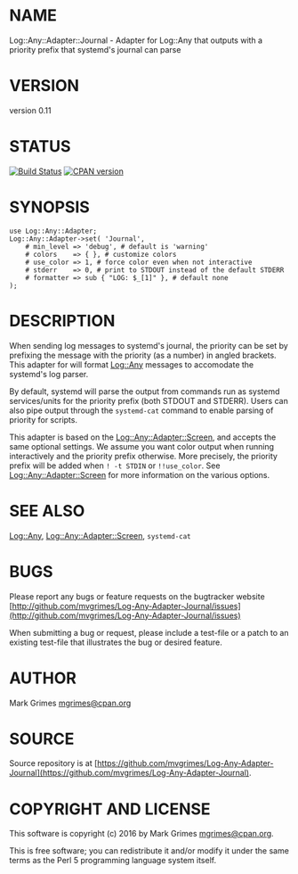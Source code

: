 # NAME

Log::Any::Adapter::Journal - Adapter for Log::Any that outputs with a priority prefix that systemd's journal can parse

# VERSION

version 0.11

# STATUS

<div>
    <a href="https://travis-ci.org/mvgrimes/Log-Any-Adapter-Journal"><img src="https://travis-ci.org/mvgrimes/Log-Any-Adapter-Journal.svg?branch=master" alt="Build Status"></a>
    <a href="https://metacpan.org/pod/Log::Any::Adapter::Journal"><img alt="CPAN version" src="https://badge.fury.io/pl/Log-Any-Adapter-Journal.svg" /></a>
</div>

# SYNOPSIS

    use Log::Any::Adapter;
    Log::Any::Adapter->set( 'Journal', 
        # min_level => 'debug', # default is 'warning'
        # colors    => { }, # customize colors
        # use_color => 1, # force color even when not interactive
        # stderr    => 0, # print to STDOUT instead of the default STDERR
        # formatter => sub { "LOG: $_[1]" }, # default none
    );

# DESCRIPTION

When sending log messages to systemd's journal, the priority can be set by
prefixing the message with the priority (as a number) in angled brackets.
This adapter for will format [Log::Any](https://metacpan.org/pod/Log::Any) messages to accomodate the systemd's
log parser.

By default, systemd will parse the output from commands run as systemd
services/units for the priority prefix (both STDOUT and STDERR). Users can
also pipe output through the `systemd-cat` command to enable parsing of
priority for scripts.

This adapter is based on the [Log::Any::Adapter::Screen](https://metacpan.org/pod/Log::Any::Adapter::Screen), and accepts the same
optional settings. We assume you want color output when running interactively
and the priority prefix otherwise.  More precisely, the priority prefix will be
added when `! -t STDIN` or `!!use_color`.  See [Log::Any::Adapter::Screen](https://metacpan.org/pod/Log::Any::Adapter::Screen)
for more information on the various options.

# SEE ALSO

[Log::Any](https://metacpan.org/pod/Log::Any), [Log::Any::Adapter::Screen](https://metacpan.org/pod/Log::Any::Adapter::Screen), `systemd-cat`

# BUGS

Please report any bugs or feature requests on the bugtracker website [http://github.com/mvgrimes/Log-Any-Adapter-Journal/issues](http://github.com/mvgrimes/Log-Any-Adapter-Journal/issues)

When submitting a bug or request, please include a test-file or a
patch to an existing test-file that illustrates the bug or desired
feature.

# AUTHOR

Mark Grimes <mgrimes@cpan.org>

# SOURCE

Source repository is at [https://github.com/mvgrimes/Log-Any-Adapter-Journal](https://github.com/mvgrimes/Log-Any-Adapter-Journal).

# COPYRIGHT AND LICENSE

This software is copyright (c) 2016 by Mark Grimes <mgrimes@cpan.org>.

This is free software; you can redistribute it and/or modify it under
the same terms as the Perl 5 programming language system itself.
